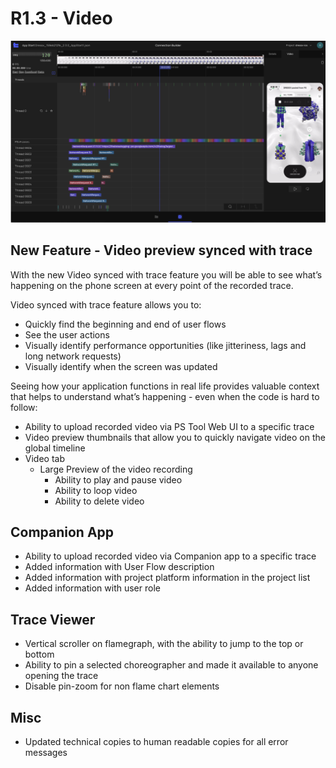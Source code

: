 # R1.3 - Video

![R1.3-Video](R1.3-Video.png)

## New Feature - Video preview synced with trace
With the new Video synced with trace feature you will be able to see what’s happening on the phone screen at every point of the recorded 
trace.

Video synced with trace feature allows you to:
- Quickly find the beginning and end of user flows
- See the user actions
- Visually identify performance opportunities (like jitteriness, lags and long network requests)
- Visually identify when the screen was updated

Seeing how your application functions in real life provides valuable context that helps to understand what’s happening - even when the code 
is hard to follow:
- Ability to upload recorded video via PS Tool Web UI to a specific trace
- Video preview thumbnails that allow you to quickly navigate video on the global timeline
- Video tab
  -   Large Preview of the video recording
         -   Ability to play and pause video
         -   Ability to loop video
         -   Ability to delete video

## Companion App
- Ability to upload recorded video via Companion app to a specific trace
- Added information with User Flow description
- Added information with project platform information in the project list
- Added information with user role

## Trace Viewer
- Vertical scroller on flamegraph, with the ability to jump to the top or bottom
- Ability to pin a selected choreographer and made it available to anyone opening the trace
- Disable pin-zoom for non flame chart elements

## Misc
- Updated technical copies to human readable copies for all error messages
